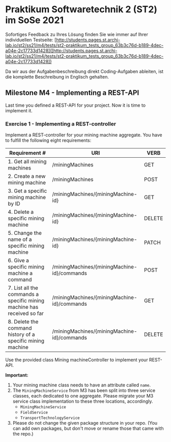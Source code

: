 # Praktikum Softwaretechnik 2 (ST2) im SoSe 2021

Sofortiges Feedback zu Ihres Lösung finden Sie wie immer auf Ihrer individuellen Testseite:
[http://students.pages.st.archi-lab.io/st2/ss21/m4/tests/st2-praktikum_tests_group_63b3c76d-b189-4dec-a04e-2c17733d1428]([http://students.pages.st.archi-lab.io/st2/ss21/m4/tests/st2-praktikum_tests_group_63b3c76d-b189-4dec-a04e-2c17733d1428])

Da wir aus der Aufgabenbeschreibung direkt Coding-Aufgaben ableiten, ist die komplette Beschreibung in Englisch
gehalten. 

## Milestone M4 - Implementing a REST-API

Last time you defined a REST-API for your project. Now it is time to implement it.

### Exercise 1 - Implementing a REST-controller

Implement a REST-controller for your mining machine aggregate.
You have to fulfill the following eight requirements:

|Requirement # | URI | VERB |
|---|---|---|
| 1. Get all mining machines                                                                      | /miningMachines | GET |
| 2. Create a new mining machine                                                                  | /miningMachines | POST |
| 3. Get a specific mining machine by ID                                                          | /miningMachines/{miningMachine-id} | GET |
| 4. Delete a specific mining machine                                                             | /miningMachines/{miningMachine-id} | DELETE |
| 5. Change the name of a specific mining machine                                                 | /miningMachines/{miningMachine-id} | PATCH |
| 6. Give a specific mining machine a command                                         | /miningMachines/{miningMachine-id}/commands | POST |
| 7. List all the commands a specific mining machine has received so far                        | /miningMachines/{miningMachine-id}/commands | GET |
| 8. Delete the command history of a specific mining machine                                    | /miningMachines/{miningMachine-id}/commands | DELETE | 

Use the provided class Mining machineController to implement your REST-API. 

**Important:** 
1. Your mining machine class needs to have an attribute called `name`.
1. The `MiningMachineService` from M3 has been split into three service classes, each dedicated to one aggregate. 
    Please migrate your M3 service class implementation to these three locations, accordingly.
    * `MiningMachineService`
    * `FieldService`
    * `TransportTechnologyService`
1. Please do not change the given package structure in your repo. (You can add own packages, but don't move or
    rename those that came with the repo.)

